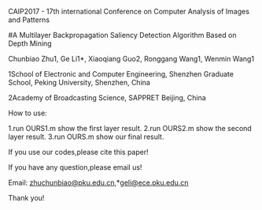 
CAIP2017 - 17th international Conference on Computer Analysis of Images and Patterns
 
#A Multilayer Backpropagation Saliency Detection Algorithm Based on Depth Mining

Chunbiao Zhu1, Ge Li1*, Xiaoqiang Guo2, Ronggang Wang1, Wenmin Wang1

1School of Electronic and Computer Engineering, Shenzhen Graduate School, Peking University, Shenzhen, China 

2Academy of Broadcasting Science, SAPPRET Beijing, China




How to use:

1.run OURS1.m show the first layer result.
2.run OURS2.m show the second layer result.
3.run OURS.m  show our final result.


If you use our codes,please cite this paper!

If you have any question,please email us!

Email: zhuchunbiao@pku.edu.cn,*geli@ece.pku.edu.cn

Thank you! 

